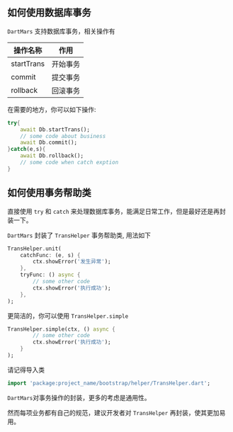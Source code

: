 ## 如何使用数据库事务

`DartMars` 支持数据库事务，相关操作有

| 操作名称      | 作用          |
| -------------|---------------| 
| startTrans   | 开始事务       |
| commit       | 提交事务       |
| rollback     | 回滚事务       |

在需要的地方，你可以如下操作:

```Dart
try{
    await Db.startTrans();
    // some code about business
    await Db.commit();
}catch(e,s){
    await Db.rollback();
    // some code when catch exption
}
```

## 如何使用事务帮助类

直接使用 `try` 和 `catch` 来处理数据库事务，能满足日常工作，但是最好还是再封装一下。

`DartMars` 封装了 `TransHelper` 事务帮助类, 用法如下

```Dart
TransHelper.unit(
    catchFunc: (e, s) {
        ctx.showError('发生异常');
    },
    tryFunc: () async {
        // some other code
        ctx.showError('执行成功');
    },
);
```

更简洁的，你可以使用 `TransHelper.simple`

```Dart
TransHelper.simple(ctx, () async {
        // some other code
        ctx.showError('执行成功');
    }
);
```


请记得导入类

```dart
import 'package:project_name/bootstrap/helper/TransHelper.dart';
```

`DartMars`对事务操作的封装，更多的考虑是通用性。 

然而每项业务都有自己的规范，建议开发者对 `TransHelper` 再封装，使其更加易用。